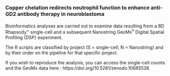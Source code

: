 <h1><strong style="font-size: 16px;">Copper chelation redirects neutrophil function to enhance anti-GD2 antibody therapy in neuroblastoma</strong></h1>
<!--<p>This repository includes the R scripts crucial to the conclusions in the&nbsp;<a href="#top">&lt;article&gt;</a> published on -- by Rouaen R.C.J, Salerno A., et al.</p>-->
<p>Bioinformatics analyses are carried out to examine data resulting from a BD Rhapsody&trade; single-cell and a subsequent Nanostring GeoMx<sup style="font-size: 10px;">&reg;</sup> Digital Spatial Profiling (DSP) experiment.</p>
<p>The R scripts are classified by project (S = single-cell; N = Nanostring) and by their order on the pipeline for that specific project.</p>
<p>If you wish to reproduce the analysis, you can access the single-cell counts and the GeoMx data here :&nbsp;https://doi.org/10.5281/zenodo.10685536.</p>
<!--<p>If you are using part of this code and/or the published data in your research, please cite the paper.</p>-->
